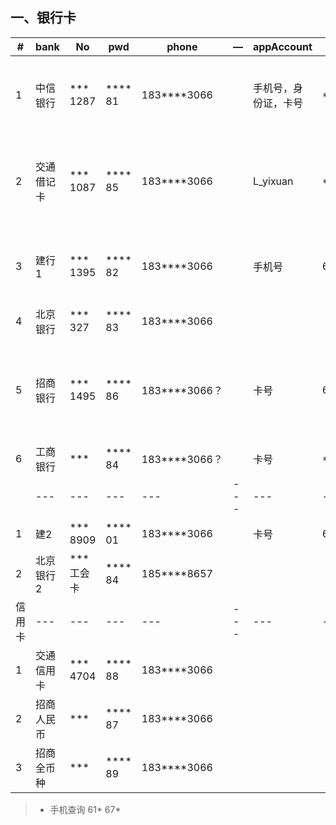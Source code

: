 
## 一、银行卡

|#   | bank    | No       | pwd      | phone |—  |appAccount        |lpwd| remark |
| ---|---      | ---      | ---       |---    |---    |---        |---|---|
| 1  | 中信银行 | *** 1287 | **** 81 |183****3066|| 手机号，身份证，卡号 | **74eshinezx | 收费：无/ 用途:储蓄/ 短信：免费/ 安全：app新设备验证|
| 2  | 交通借记卡 | *** 1087 | **** 85 |183****3066|| L_yixuan | **74.eshine | 收费：无/ 用途:公积金，零用/ 短信：免费/ 安全：app新设备验证|
| 3  | 建行1 | *** 1395 | **** 82 |183****3066|| 手机号 | 61\*\*79 | 收费：有/ 用途:证券/ 短信：2元月/ 网银盾：61* 67*|
| 4  | 北京银行 | *** 327 | **** 83 |183****3066||  |  | 收费：无/ 用途:医保|
| 5  | 招商银行 | *** 1495 | **** 86 |183****3066？|| 卡号 | 61* 67* | 收费：3元月，小额管理/ 用途:工资/一网通：183****3066 - 61* 67* -支 6**678|
| 6  | 工商银行 | ***  | **** 84 |183****3066？|| 卡号 | **74.eshine | |
| |---      | ---      | ---       |---    |---    |---        |---|---|
| 1  | 建2 | *** 8909 | **** 01 |183****3066|| 卡号 | 61* 67* | 收费：无/ 用途:家|
| 2  | 北京银行2 | *** 工会卡 | **** 84 |185****8657||  | | 收费：无/ 未开通|
|信用卡 |---      | ---      | ---       |---    |---    |---        |---|---|
| 1  | 交通信用卡 | *** 4704 | **** 88 |183****3066||  | |收费：12元季/自动还款开通 |
| 2  | 招商人民币 | ***  | **** 87 |183****3066||  | | |
| 3  | 招商全币种 | ***  | **** 89 |183****3066||  | | |

> + 手机查询  61* 67*
